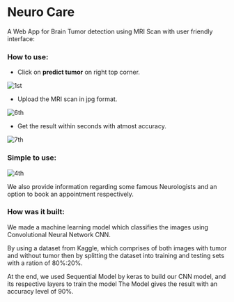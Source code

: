 # Neuro Care
A Web App for Brain Tumor detection using MRI Scan
with user friendly interface:

### How to use:

- Click on **predict tumor** on right top corner. 

 ![1st](https://user-images.githubusercontent.com/75232316/141609886-b9f95387-9e6c-480c-bd5c-c7f78cd98e22.png)

- Upload the MRI scan in jpg format.

![6th](https://user-images.githubusercontent.com/75232316/141644017-0e0e8ff3-f392-457a-be05-4862a06ae2bf.png)

- Get the result within seconds with atmost accuracy.

![7th](https://user-images.githubusercontent.com/75232316/141644051-ba39ee2e-d869-41c9-8614-5b0b094d3ac7.png)


### Simple to use:
![4th](https://user-images.githubusercontent.com/75232316/141612200-bd36f485-9864-44e5-ae7b-248719e253d6.png)


We also provide information regarding some famous Neurologists and an option to book an appointment respectively.

### How was it built:

We made a machine learning model which classifies the images using Convolutional Neural Network CNN.

By using a dataset from Kaggle, which comprises of both images with tumor and without tumor
then by splitting the dataset into training and testing sets with a ration of 80%:20%.

At the end, we used Sequential Model by keras to build our CNN model, and its respective layers to train the model
The Model gives the result with an accuracy level of 90%.
